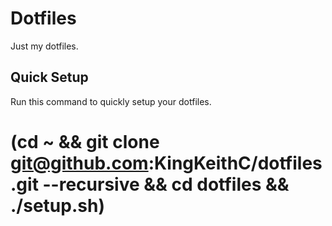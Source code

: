# Dotfiles
Just my dotfiles.

## Quick Setup
Run this command to quickly setup your dotfiles.

  # (cd ~ && git clone git@github.com:KingKeithC/dotfiles.git --recursive && cd dotfiles && ./setup.sh)

